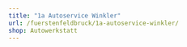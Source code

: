 ```yaml
---
title: "1a Autoservice Winkler"
url: /fuerstenfeldbruck/1a-autoservice-winkler/
shop: Autowerkstatt
---
```

